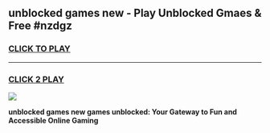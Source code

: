 
## unblocked games new - Play Unblocked Gmaes & Free #nzdgz
<h3>
<a href="https://news.freeplayer.one?title=unblocked_games_new&ref=03M">CLICK TO PLAY</a></h3>
<hr>

<h3>
<a href="https://news.freeplayer.one?title=unblocked_games_new&ref=03M">CLICK 2 PLAY</a>
  
</h3>

<a href="https://news.freeplayer.one?title=unblocked_games_new&ref=03M"><img src="https://clearcache.store/games.png"></a>


**unblocked games new games unblocked: Your Gateway to Fun and Accessible Online Gaming**
